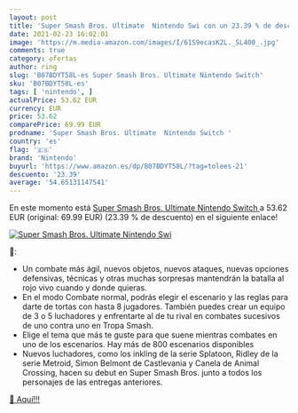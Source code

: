 ```yaml
---
layout: post
title: 'Super Smash Bros. Ultimate  Nintendo Swi con un 23.39 % de descuento'
date: 2021-02-23 16:02:01
image: 'https://m.media-amazon.com/images/I/61S9ecasK2L._SL400_.jpg'
comments: true
category: ofertas
author: ring
slug: 'B07BDYT58L-es Super Smash Bros. Ultimate Nintendo Switch'
sku: 'B07BDYT58L-es'
tags: [ 'nintendo', ]
actualPrice: 53.62 EUR
currency: EUR
price: 53.62
comparePrice: 69.99 EUR
prodname: 'Super Smash Bros. Ultimate  Nintendo Switch '
country: 'es'
flag: '🇪🇸'
brand: 'Nintendo'
buyurl: 'https://www.amazon.es/dp/B07BDYT58L/?tag=tolees-21'
descuento: '23.39'
average: '54.65131147541'
---
```


En este momento está [Super Smash Bros. Ultimate  Nintendo Switch ](https://www.amazon.es/dp/B07BDYT58L/?tag=tolees-21) a 53.62 EUR (original: 69.99 EUR) (23.39 %  de descuento) en el siguiente enlace!

[![Super Smash Bros. Ultimate  Nintendo Swi](https://m.media-amazon.com/images/I/61S9ecasK2L._SL400_.jpg)](https://www.amazon.es/dp/B07BDYT58L/?tag=tolees-21)

🔎:

- Un combate más ágil, nuevos objetos, nuevos ataques, nuevas opciones defensivas, técnicas y otras muchas sorpresas mantendrán la batalla al rojo vivo cuando y donde quieras.
- En el modo Combate normal, podrás elegir el escenario y las reglas para darte de tortas con hasta 8 jugadores. También puedes crear un equipo de 3 o 5 luchadores y enfrentarte al de tu rival en combates sucesivos de uno contra uno en Tropa Smash.
- Elige el tema que más te guste para que suene mientras combates en uno de los escenarios. Hay más de 800 escenarios disponibles
- Nuevos luchadores, como los inkling de la serie Splatoon, Ridley de la serie Metroid, Simon Belmont de Castlevania y Canela de Animal Crossing, hacen su debut en Super Smash Bros. junto a todos los personajes de las entregas anteriores.

[🛒 Aquí!!!](https://www.amazon.es/dp/B07BDYT58L/?tag=tolees-21)

